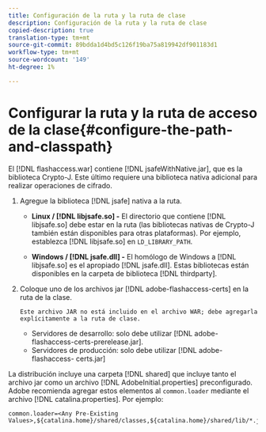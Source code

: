 ```yaml
---
title: Configuración de la ruta y la ruta de clase
description: Configuración de la ruta y la ruta de clase
copied-description: true
translation-type: tm+mt
source-git-commit: 89bdda1d4bd5c126f19ba75a819942df901183d1
workflow-type: tm+mt
source-wordcount: '149'
ht-degree: 1%

---
```



# Configurar la ruta y la ruta de acceso de la clase{#configure-the-path-and-classpath}

El [!DNL flashaccess.war] contiene [!DNL jsafeWithNative.jar], que es la biblioteca Crypto-J. Este último requiere una biblioteca nativa adicional para realizar operaciones de cifrado.

1. Agregue la biblioteca [!DNL jsafe] nativa a la ruta.

   * **Linux /  [!DNL libjsafe.so] -** El directorio que contiene  [!DNL libjsafe.so] debe estar en la ruta (las bibliotecas nativas de Crypto-J también están disponibles para otras plataformas). Por ejemplo, establezca [!DNL libjsafe.so] en `LD_LIBRARY_PATH`.

   * **Windows /  [!DNL jsafe.dll] -** El homólogo de Windows a  [!DNL libjsafe.so] es el apropiado  [!DNL jsafe.dll].
   Estas bibliotecas están disponibles en la carpeta de biblioteca [!DNL thirdparty].
1. Coloque uno de los archivos jar [!DNL adobe-flashaccess-certs] en la ruta de la clase.

       Este archivo JAR no está incluido en el archivo WAR; debe agregarla explícitamente a la ruta de clase.
   
   * Servidores de desarrollo: solo debe utilizar [!DNL adobe-flashaccess-certs-prerelease.jar].
   * Servidores de producción: solo debe utilizar [!DNL adobe-flashaccess- certs.jar]

La distribución incluye una carpeta [!DNL shared] que incluye tanto el archivo jar como un archivo [!DNL AdobeInitial.properties] preconfigurado. Adobe recomienda agregar estos elementos al `common.loader` mediante el archivo [!DNL catalina.properties]. Por ejemplo:

```
common.loader=<Any Pre-Existing Values>,${catalina.home}/shared/classes,${catalina.home}/shared/lib/*.jar
```


